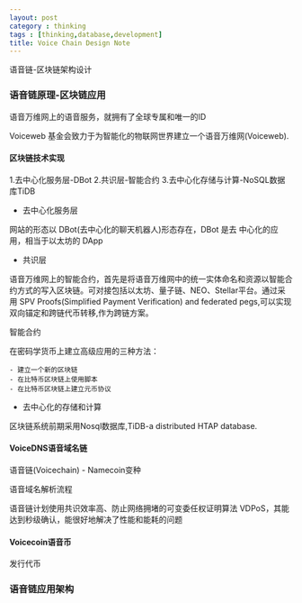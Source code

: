 ```yaml
---
layout: post
category : thinking
tags : [thinking,database,development]
title: Voice Chain Design Note
---
```


语音链-区块链架构设计

### 语音链原理-区块链应用

语音万维网上的语音服务，就拥有了全球专属和唯一的ID

Voiceweb 基金会致力于为智能化的物联网世界建立一个语音万维网(Voiceweb).

#### 区块链技术实现 

1.去中心化服务层-DBot
2.共识层-智能合约
3.去中心化存储与计算-NoSQL数据库TiDB

* 去中心化服务层

网站的形态以 DBot(去中心化的聊天机器人)形态存在，DBot 是去 中心化的应用，相当于以太坊的 DApp

* 共识层

语音万维网上的智能合约，首先是将语音万维网中的统一实体命名和资源以智能合约方式的写入区块链。可对接包括以太坊、量子链、NEO、Stellar平台。通过采用 SPV Proofs(Simplified Payment Verification) and federated pegs,可以实现双向锚定和跨链代币转移,作为跨链方案。


智能合约

在密码学货币上建立高级应用的三种方法：

	- 建立一个新的区块链
	- 在比特币区块链上使用脚本
	- 在比特币区块链上建立元币协议

* 去中心化的存储和计算

区块链系统前期采用Nosql数据库,TiDB-a distributed HTAP database.

#### VoiceDNS语音域名链

语音链(Voicechain) - Namecoin变种

语音域名解析流程

语音链计划使用共识效率高、防止网络拥堵的可变委任权证明算法 VDPoS，其能达到秒级确认，能很好地解决了性能和能耗的问题

#### Voicecoin语音币

发行代币

### 语音链应用架构




